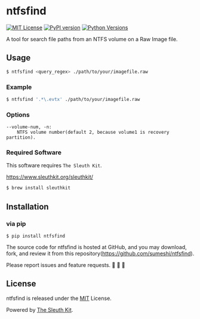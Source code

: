 # ntfsfind

[![MIT License](http://img.shields.io/badge/license-MIT-blue.svg?style=flat)](LICENSE)
[![PyPI version](https://badge.fury.io/py/ntfsfind.svg)](https://badge.fury.io/py/ntfsfind)
[![Python Versions](https://img.shields.io/pypi/pyversions/ntfsfind.svg)](https://pypi.org/project/ntfsfind/)

A tool for search file paths from an NTFS volume on a Raw Image file.

## Usage

```bash
$ ntfsfind <query_regex> ./path/to/your/imagefile.raw
```

### Example

```.bash
$ ntfsfind '.*\.evtx' ./path/to/your/imagefile.raw
```

### Options
```
--volume-num, -n:
    NTFS volume number(default 2, because volume1 is recovery partition).
```

### Required Software
This software requires `The Sleuth Kit`.

https://www.sleuthkit.org/sleuthkit/

```bash
$ brew install sleuthkit
```

## Installation

### via pip

```
$ pip install ntfsfind
```

The source code for ntfsfind is hosted at GitHub, and you may download, fork, and review it from this repository(https://github.com/sumeshi/ntfsfind).

Please report issues and feature requests. :sushi: :sushi: :sushi:

## License

ntfsfind is released under the [MIT](https://github.com/sumeshi/ntfsfind/blob/master/LICENSE) License.

Powered by [The Sleuth Kit](https://www.sleuthkit.org/sleuthkit/).  